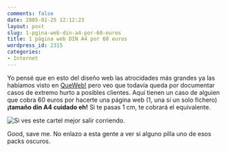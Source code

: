 ```yaml
---
comments: false
date: 2005-02-25 12:12:23
layout: post
slug: 1-pgina-web-din-a4-por-60-euros
title: 1 página web DIN A4 por 60 euros
wordpress_id: 2315
categories:
- Internet
---
```


Yo pensé que en esto del diseño web las atrocidades más grandes ya las habíamos visto en [QueWeb!](http://www.queweb.org) pero veo que todavía queda por documentar casos de extremo hurto a posibles clientes. Aquí tienen un caso de alguien que cobra 60 euros por hacerte una página web (1, una sí un solo fichero) **¡tamaño din A4 cuidado eh!** Si te pasas 1 cm, te cobrará el equivalente.





![Si ves este cartel mejor salir corriendo.](http://www.minid.net/images/malvados.png)





Good, save me. No enlazo a esta gente a ver si alguno pilla uno de esos packs oscuros.




 
